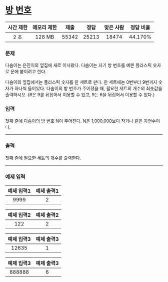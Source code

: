 # [방 번호](https://www.acmicpc.net/problem/1475)

<div align = center>

| 시간 제한 | 메모리 제한 | 제출  | 정답  | 맞은 사람 | 정답 비율 |
| :-------: | :---------: | :---: | :---: | :-------: | :-------: |
|   2 초    |   128 MB    | 55342 | 25213 |   18474   |  44.170%  |

</div>

### 문제

다솜이는 은진이의 옆집에 새로 이사왔다. 다솜이는 자기 방 번호를 예쁜 플라스틱 숫자로 문에 붙이려고 한다.

다솜이의 옆집에서는 플라스틱 숫자를 한 세트로 판다. 한 세트에는 0번부터 9번까지 숫자가 하나씩 들어있다. 다솜이의 방 번호가 주어졌을 때, 필요한 세트의 개수의 최솟값을 출력하시오. (6은 9를 뒤집어서 이용할 수 있고, 9는 6을 뒤집어서 이용할 수 있다.)

### 입력

첫째 줄에 다솜이의 방 번호 N이 주어진다. N은 1,000,000보다 작거나 같은 자연수이다.

---

### 출력

첫째 줄에 필요한 세트의 개수를 출력한다.

---

### 예제 입력

| 예제 입력1 | 예제 출력1 |
| :--------: | :--------: |
|    9999    |     2      |

| 예제 입력2 | 예제 출력2 |
| :--------: | :--------: |
|    122     |     2      |

| 예제 입력3 | 예제 출력3 |
| :--------: | :--------: |
|   12635    |     1      |

| 예제 입력3 | 예제 출력3 |
| :--------: | :--------: |
|   888888   |     6      |
